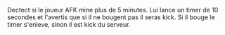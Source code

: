 Dectect si le joueur AFK mine plus de 5 minutes.
Lui lance un timer de 10 secondes et l'avertis que si il ne bougent pas il seras kick.
Si il bouge le timer s'enleve, sinon il est kick du serveur.
